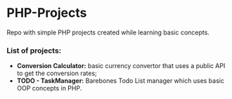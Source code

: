 # PHP-Projects
Repo with simple PHP projects created while learning basic concepts.

### List of projects:
  * **Conversion Calculator:** basic currency convertor that uses a public API to get the conversion rates;
  * **TODO - TaskManager:** Barebones Todo List manager which uses basic OOP concepts in PHP. 
